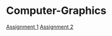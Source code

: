 # Computer-Graphics

[Assignment 1](./Assignment%201/index.html)
[Assignment 2](./Assignment%202/index.html)
